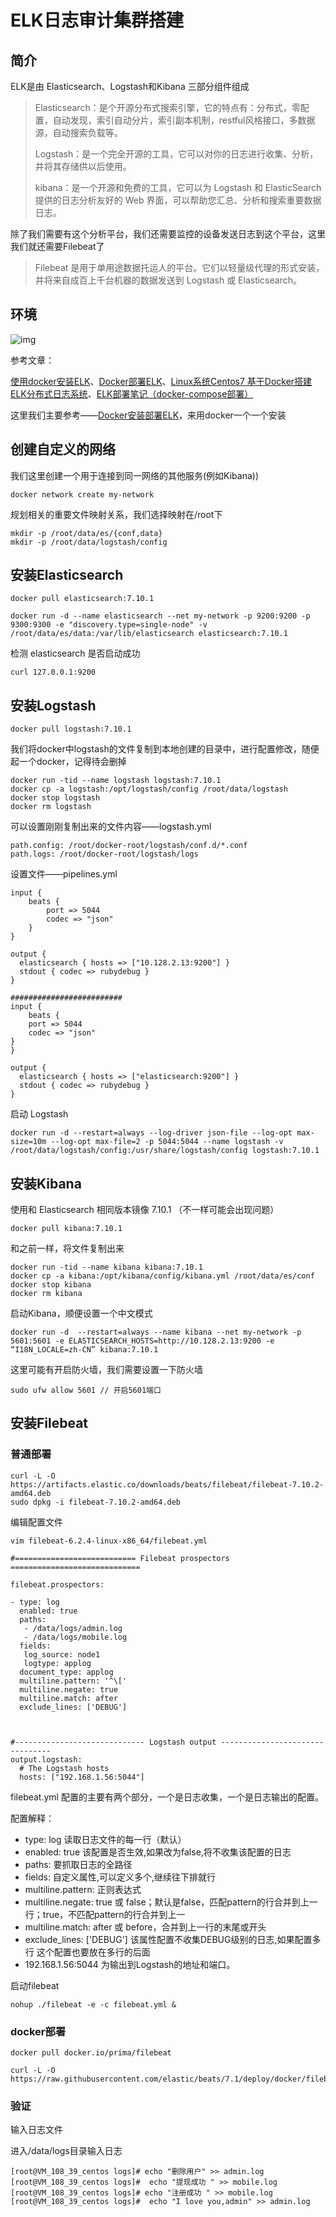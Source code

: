 # ELK日志审计集群搭建

## 简介

ELK是由 Elasticsearch、Logstash和Kibana 三部分组件组成

> Elasticsearch：是个开源分布式搜索引擎，它的特点有：分布式，零配置，自动发现，索引自动分片，索引副本机制，restful风格接口，多数据源，自动搜索负载等。
>
> Logstash：是一个完全开源的工具，它可以对你的日志进行收集、分析，并将其存储供以后使用。
>
> kibana：是一个开源和免费的工具，它可以为 Logstash 和 ElasticSearch 提供的日志分析友好的 Web 界面，可以帮助您汇总、分析和搜索重要数据日志。

除了我们需要有这个分析平台，我们还需要监控的设备发送日志到这个平台，这里我们就还需要Filebeat了

> Filebeat 是用于单用途数据托运人的平台。它们以轻量级代理的形式安装，并将来自成百上千台机器的数据发送到 Logstash 或 Elasticsearch。



## 环境

![img](https://antlersmaskdown.oss-cn-hangzhou.aliyuncs.com/e098cee6a0abafcbbebcb0a1c169a617f50.png)

参考文章：

[使用docker安装ELK](https://blog.csdn.net/abc8125/article/details/106858862)、[Docker部署ELK](https://my.oschina.net/u/4313128/blog/4074001)、[Linux系统Centos7 基于Docker搭建ELK分布式日志系统](https://www.cnblogs.com/mazhilin/p/12096381.html)、[ELK部署笔记（docker-compose部署）](https://blog.csdn.net/zab635590867/article/details/110264144)

这里我们主要参考——[Docker安装部署ELK](https://www.jianshu.com/p/d29b64b02b4d)，来用docker一个一个安装





## 创建自定义的网络

我们这里创建一个用于连接到同一网络的其他服务(例如Kibana))

```
docker network create my-network
```

规划相关的重要文件映射关系，我们选择映射在/root下

```
mkdir -p /root/data/es/{conf,data}
mkdir -p /root/data/logstash/config
```



## 安装Elasticsearch

```
docker pull elasticsearch:7.10.1

docker run -d --name elasticsearch --net my-network -p 9200:9200 -p 9300:9300 -e "discovery.type=single-node" -v /root/data/es/data:/var/lib/elasticsearch elasticsearch:7.10.1
```

检测 elasticsearch 是否启动成功

```
curl 127.0.0.1:9200
```



## 安装Logstash

```
docker pull logstash:7.10.1
```

我们将docker中logstash的文件复制到本地创建的目录中，进行配置修改，随便起一个docker，记得待会删掉

```
docker run -tid --name logstash logstash:7.10.1
docker cp -a logstash:/opt/logstash/config /root/data/logstash
docker stop logstash
docker rm logstash
```

可以设置刚刚复制出来的文件内容——logstash.yml

```
path.config: /root/docker-root/logstash/conf.d/*.conf
path.logs: /root/docker-root/logstash/logs
```

设置文件——pipelines.yml

```
input {
    beats {
        port => 5044
        codec => "json"
    }
}

output {
  elasticsearch { hosts => ["10.128.2.13:9200"] }
  stdout { codec => rubydebug }
}

#########################
input {
    beats {
    port => 5044
    codec => "json"
}
}

output {
  elasticsearch { hosts => ["elasticsearch:9200"] }
  stdout { codec => rubydebug }
}
```

启动 Logstash

```
docker run -d --restart=always --log-driver json-file --log-opt max-size=10m --log-opt max-file=2 -p 5044:5044 --name logstash -v /root/data/logstash/config:/usr/share/logstash/config logstash:7.10.1
```



## 安装Kibana

使用和 Elasticsearch 相同版本镜像 7.10.1 （不一样可能会出现问题）

```
docker pull kibana:7.10.1
```

和之前一样，将文件复制出来

```
docker run -tid --name kibana kibana:7.10.1
docker cp -a kibana:/opt/kibana/config/kibana.yml /root/data/es/conf
docker stop kibana
docker rm kibana
```

启动Kibana，顺便设置一个中文模式

```
docker run -d  --restart=always --name kibana --net my-network -p 5601:5601 -e ELASTICSEARCH_HOSTS=http://10.128.2.13:9200 -e “I18N_LOCALE=zh-CN” kibana:7.10.1
```

这里可能有开启防火墙，我们需要设置一下防火墙

```
sudo ufw allow 5601 // 开启5601端口
```



## 安装Filebeat

### 普通部署

```
curl -L -O https://artifacts.elastic.co/downloads/beats/filebeat/filebeat-7.10.2-amd64.deb
sudo dpkg -i filebeat-7.10.2-amd64.deb
```

编辑配置文件

```
vim filebeat-6.2.4-linux-x86_64/filebeat.yml
```

```
#=========================== Filebeat prospectors =============================

filebeat.prospectors:

- type: log
  enabled: true
  paths:
   - /data/logs/admin.log
   - /data/logs/mobile.log
  fields:
   log_source: node1
   logtype: applog
  document_type: applog
  multiline.pattern: '^\['
  multiline.negate: true
  multiline.match: after
  exclude_lines: ['DEBUG']



#----------------------------- Logstash output --------------------------------
output.logstash:
  # The Logstash hosts
  hosts: ["192.168.1.56:5044"]
```

filebeat.yml 配置的主要有两个部分，一个是日志收集，一个是日志输出的配置。

配置解释：

- type: log 读取日志文件的每一行（默认）
- enabled: true 该配置是否生效,如果改为false,将不收集该配置的日志
- paths: 要抓取日志的全路径
- fields: 自定义属性,可以定义多个,继续往下排就行
- multiline.pattern: 正则表达式
- multiline.negate: true 或 false；默认是false，匹配pattern的行合并到上一行；true，不匹配pattern的行合并到上一
- multiline.match: after 或 before，合并到上一行的末尾或开头
- exclude_lines: ['DEBUG'] 该属性配置不收集DEBUG级别的日志,如果配置多行 这个配置也要放在多行的后面
- 192.168.1.56:5044 为输出到Logstash的地址和端口。

启动filebeat

```
nohup ./filebeat -e -c filebeat.yml &
```



### docker部署

```
docker pull docker.io/prima/filebeat
```



```
curl -L -O https://raw.githubusercontent.com/elastic/beats/7.1/deploy/docker/filebeat.docker.yml
```





### 验证

输入日志文件

进入/data/logs目录输入日志

```
[root@VM_108_39_centos logs]# echo "删除用户" >> admin.log
[root@VM_108_39_centos logs]#  echo "提现成功 " >> mobile.log
[root@VM_108_39_centos logs]# echo "注册成功 " >> mobile.log
[root@VM_108_39_centos logs]#  echo "I love you,admin" >> admin.log
```

